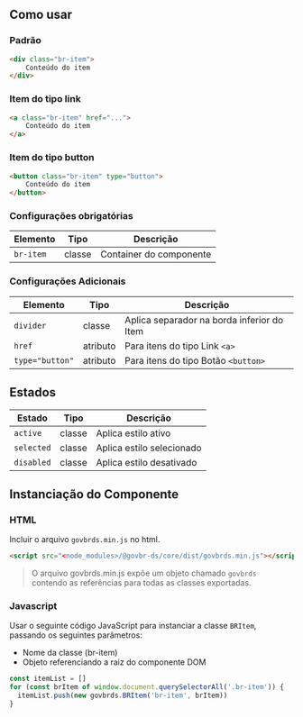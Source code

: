 [version]: # (1.0.3)

## Como usar

### Padrão

```html
<div class="br-item">
    Conteúdo do item
</div>
```

### Item do tipo link

```html
<a class="br-item" href="...">
    Conteúdo do item
</a>
```

### Item do tipo button

```html
<button class="br-item" type="button">
    Conteúdo do item
</button>
```

### Configurações obrigatórias

| Elemento  | Tipo   | Descrição               |
| --------- | ------ | ----------------------- |
| `br-item` | classe | Container do componente |

### Configurações Adicionais

| Elemento        | Tipo     | Descrição                                  |
| --------------- | -------- | ------------------------------------------ |
| `divider`       | classe   | Aplica separador na borda inferior do Item |
| `href`          | atributo | Para itens do tipo Link `<a>`              |
| `type="button"` | atributo | Para itens do tipo Botão `<button>`        |

## Estados

| Estado     | Tipo   | Descrição                 |
| ---------- | ------ | ------------------------- |
| `active`   | classe | Aplica estilo ativo       |
| `selected` | classe | Aplica estilo selecionado |
| `disabled` | classe | Aplica estilo desativado  |

## Instanciação do Componente

### HTML

Incluir o arquivo `govbrds.min.js` no html.

```html
<script src="<node_modules>/@govbr-ds/core/dist/govbrds.min.js"></script>
```

> O arquivo govbrds.min.js expõe um objeto chamado `govbrds` contendo as referências para todas as classes exportadas.

### Javascript

Usar o seguinte código JavaScript para instanciar a classe `BRItem`, passando os seguintes parâmetros:

- Nome da classe (br-item)
- Objeto referenciando a raiz do componente DOM

```javascript
const itemList = []
for (const brItem of window.document.querySelectorAll('.br-item')) {
  itemList.push(new govbrds.BRItem('br-item', brItem))
}
```

